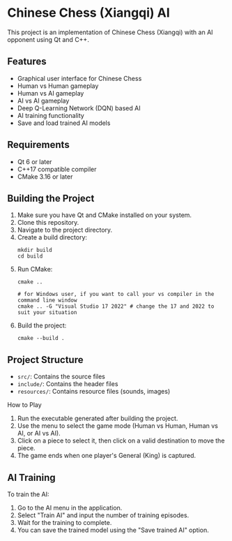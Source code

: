 # Chinese Chess (Xiangqi) AI

This project is an implementation of Chinese Chess (Xiangqi) with an AI opponent using Qt and C++.

## Features

- Graphical user interface for Chinese Chess
- Human vs Human gameplay
- Human vs AI gameplay
- AI vs AI gameplay
- Deep Q-Learning Network (DQN) based AI
- AI training functionality
- Save and load trained AI models

## Requirements

- Qt 6 or later
- C++17 compatible compiler
- CMake 3.16 or later

## Building the Project

1. Make sure you have Qt and CMake installed on your system.
2. Clone this repository.
3. Navigate to the project directory.
4. Create a build directory:
   ```
   mkdir build
   cd build
   ```
5. Run CMake:
   ```
   cmake ..

   # for Windows user, if you want to call your vs compiler in the command line window
   cmake .. -G "Visual Studio 17 2022" # change the 17 and 2022 to suit your situation
   ```
6. Build the project:
   ```
   cmake --build .
   ```

## Project Structure

- `src/`: Contains the source files
- `include/`: Contains the header files
- `resources/`: Contains resource files (sounds, images)

How to Play

1. Run the executable generated after building the project.
2. Use the menu to select the game mode (Human vs Human, Human vs AI, or AI vs AI).
3. Click on a piece to select it, then click on a valid destination to move the piece.
4. The game ends when one player's General (King) is captured.

## AI Training

To train the AI:

1. Go to the AI menu in the application.
2. Select "Train AI" and input the number of training episodes.
3. Wait for the training to complete.
4. You can save the trained model using the "Save trained AI" option.
